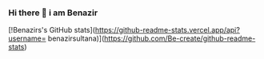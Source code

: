 ### Hi there 👋 i am Benazir
[!Benazirs's GitHub stats](https://github-readme-stats.vercel.app/api?username= benazirsultana)](https://github.com/Be-create/github-readme-stats)
